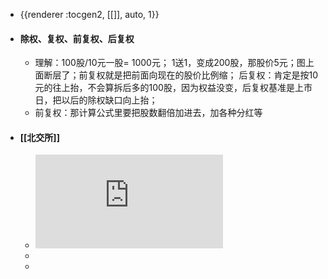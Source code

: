 - {{renderer :tocgen2, [[]], auto, 1}}
- #### **除权、复权、前复权、后复权**
	- 理解：100股/10元一股= 1000元； 1送1，变成200股，那股价5元；图上面断层了；前复权就是把前面向现在的股价比例缩； 后复权：肯定是按10元的往上抬，不会算拆后多的100股，因为权益没变，后复权基准是上市日，把以后的除权缺口向上抬；
	- 前复权：那计算公式里要把股数翻倍加进去，加各种分红等
- #### [[北交所]]
	- ![交易规则pdf](https://www.investor.org.cn/learning_center/gmjytx/yjs/kj/jyxl_3472/202303/P020230307532838963458.pdf)
	-
	-